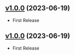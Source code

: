 

## [v1.0.0](https://github.com/IAmSomeoneLikeYou462/script.astro) (2023-06-19)
 
- First Release

## [v1.0.0](https://github.com/IAmSomeoneLikeYou462/script.astro) (2023-06-19)
 
- First Release